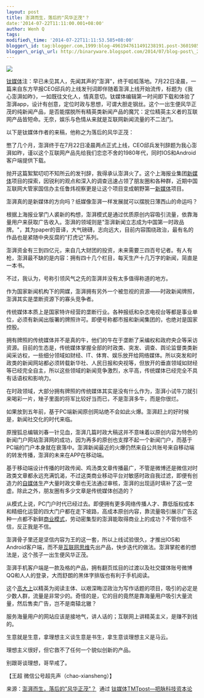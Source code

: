 ```yaml
--- 
layout: post 
title: 澎湃而生，落后的"风华正茂"？ 
date:'2014-07-22T11:11:00.001+08:00' 
author: Wenh Q
tags:
modified\_time: '2014-07-22T11:11:53.585+08:00' 
blogger\_id: tag:blogger.com,1999:blog-4961947611491238191.post-3601985971234340958
blogger\_orig\_url: http://binaryware.blogspot.com/2014/07/blog-post\_22.html
---
```

![](https://images-blogger-opensocial.googleusercontent.com/gadgets/proxy?url=http%3A%2F%2Fwww.tmtpost.com%2Fwp-content%2Fuploads%2F2013%2F10%2F138141930660.jpg&container=blogger&gadget=a&rewriteMime=image%2F*)



[钛媒体](http://www.tmtpost.com/)注：早已未见其人，先闻其声的"澎湃"，终于呱呱落地。7月22日凌晨，一篇来自东方早报CEO邱兵的上线发刊词即伴随着澎湃上线开始流传，标题为《我心澎湃如昨》，一如既往文化人，情真意切。钛媒体编辑第一时间即下载和体验了澎湃app，设计有创意，定位时政与思想，可谓大胆走钢丝。这个一出生便风华正茂的纯新闻产品，是否能摆脱所有精英类新闻产品的魔咒：定位精英主义者的互联网产品皆短命。无奈，娱乐与色情从来就是互联网新闻流量的不二法门。



以下是钛媒体作者的来稿，他称之为落后的风华正茂：







憋了几个月，澎湃终于在7月22日凌晨两点正式上线，CEO邱兵发刊辞题为我心澎湃如昨，谨以这个互联网产品先给我们恋恋不舍的1980年代，同时IOS和Android客户端提供下载。



抛开这篇絮絮叨叨不知所云的发刊辞，我得承认澎湃火了。这个上海报业集团[新媒体](http://www.tmtpost.com/)项目的探索，因锐利的观点和深入的调查迅速占领了朋友圈和各种群，近期中国互联网大管家国信办主任鲁炜视察更是让这个项目变成朝野第一[新媒体](http://www.tmtpost.com/tag/newmedia)项目。



澎湃真的是新媒体的方向吗？纸媒像澎湃一样发展就可以摆脱日薄西山的命运吗？



根据上海报业掌门人裘新的构想，澎湃模式是通过优质原创内容吸引流量，依靠海量用户来获取广告收入。澎湃的领域则是"澎湃新闻立志成为中国第一时政品牌。"，其为paper的音译，大气磅礴，志向远大，目前内容围绕政治，最有名的作品也是紧随中央反腐的"打虎记"系列。



澎湃资金有三到四亿元，来自几大财团的投资，未来需要三四百号记者。有人有枪，澎湃最不缺的是内容：拥有四十几个栏目，每天生产十几万字的新闻，简直是一本书。

不过，我认为，号称引领风气之先的澎湃并没有太多值得称道的地方。



作为国家新闻机构下的网媒，澎湃拥有另外一个被忽视的资源——时政新闻牌照，澎湃其实是垄断资源下的寡头竞争者。



传统媒体本质上是国家特许经营的垄断行业。各种报纸和杂志电视台等都是事业单位，必须有新闻出版署的牌照许可。即便号称都市报和新闻集团的，也绝对是国家控股。



拥有牌照的传统媒体并不是真的牛，他们的牛在于垄断了采编权和政府央企等采访资源。目前的生态是，传统媒体掌握全部的时政类、突发、调查、舆论监督类类新闻采访权，一些细分领域如财经、IT、体育、娱乐放开给网络媒体。所以突发和时政类的新闻网站都必须转载新华社、人民日报和央视等，但放开的垂直领域如财经等已经完全自主，所以这些领域的新闻竞争激烈，水平高，传统媒体已经完全不具有话语权和影响力。



在时政领域，大部分拥有牌照的传统媒体其实是没有什么作为，澎湃小试牛刀就引来喝彩一片，矬子里面的将军比较好当而已，不是澎湃多牛，而是你很烂。

如果放到五年前，基于PC端新闻原创网站绝不会如此火爆。澎湃赶上的好时候是，新闻社交化的时代来临。



原搜狐总编辑刘春一针见血，澎湃几篇时政大稿这并不意味着以原创内容为特色的新闻门户网站澎湃网的成功，因为再多的原创也支撑不起一个新闻门户，而基于PC端的门户本身就在衰落中。澎湃新闻最近的火爆仍然来自公共账号来自移动端的转发传播，澎湃的未来在APP在移动端。



基于移动端设计传播的时政传闻、鸡汤类文章传播最广，不管是微博还是微信对时政类文章都永远充满饥渴，不过这类商业移动平台对敏感时政自我过滤，即便有创造力的[自媒体](http://www.tmtpost.com/20382.html)生产大量时政文章也无法通过审核，澎湃的出现适时填补了这一空虚。除此之外，朋友圈有多少文章是传统媒体创造的？



从模式上说，PC门户时代已经过去。即便拥有更多网络传播人才、靠低版权成本和精细化运营的四大门户都在走下坡路，高成本原创内容，靠流量吸引展示广告这种一点都不新鲜[商业模式](http://www.tmtpost.com/tag/structure-of-business)，劳动密集型的澎湃能取得商业上的成功？不管你信不信，反正我是不信。



澎湃骨子里还是坚信内容为王的这一套，所以上线试验很久，才推出IOS和Android客户端，而不是[互联网思维](http://www.tmtpost.com/85533.html)先出产品，快步迭代的做法。澎湃掌舵者的想法是，这个孩子一出生便风华正茂。

澎湃手机客户端是一款及格的产品，拥有翻页炫目的过渡以及社交媒体账号微博QQ和人人的登录，大而舒朗的黑体字排版也有利于手机阅读。



这个[高大上](http://www.tmtpost.com/69699.html)以精英为阅读主体、以艰深晦涩政治为写作话题的项目，吸引的必定是少数人群，流量是非常少的。奇怪的是，它的目的竟然是靠海量用户吸引大量流量，然后售卖广告，岂不是南辕北辙？

服务海量用户的网站应该是接地气，讲人话的；互联网上讲精英主义，是赚不到钱的。



生意就是生意，拿理想主义谈生意是书生，拿生意谈理想主义是马云。



理想主义很好，但它救不了任何一个貌似创新的产品。



别跟哥谈理想，哥早戒了。



【王超 微信公号超先声（chao-xiansheng）】
<div>




</div>

<div>

来源：[澎湃而生，落后的"风华正茂"？](http://www.tmtpost.com/123770.html)  通过 [钛媒体TMTpost—把脉科技资本论](http://www.tmtpost.com/)

</div>
